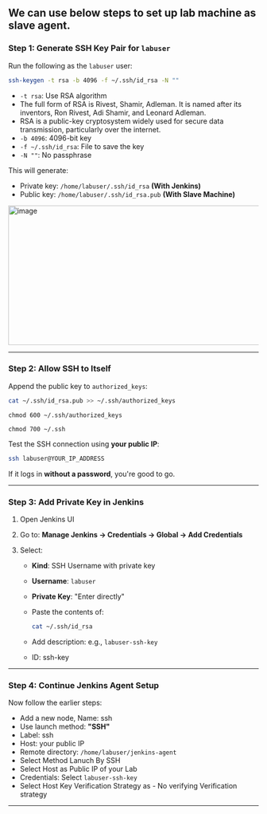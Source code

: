## We can use below steps to set up lab machine as slave agent. 
### Step 1: Generate SSH Key Pair for `labuser`

Run the following as the `labuser` user:

```bash
ssh-keygen -t rsa -b 4096 -f ~/.ssh/id_rsa -N ""
```

* `-t rsa`: Use RSA algorithm
* The full form of RSA is Rivest, Shamir, Adleman. It is named after its inventors, Ron Rivest, Adi Shamir, and Leonard Adleman.
* RSA is a public-key cryptosystem widely used for secure data transmission, particularly over the internet. 
* `-b 4096`: 4096-bit key
* `-f ~/.ssh/id_rsa`: File to save the key
* `-N ""`: No passphrase

This will generate:

* Private key: `/home/labuser/.ssh/id_rsa` **(With Jenkins)**
* Public key: `/home/labuser/.ssh/id_rsa.pub` **(With Slave Machine)**

<img width="730" height="280" alt="image" src="https://github.com/user-attachments/assets/580fc7ce-a5fb-4c70-96cd-7f241bad39f8" />


---

### Step 2: Allow SSH to Itself

Append the public key to `authorized_keys`:

```bash
cat ~/.ssh/id_rsa.pub >> ~/.ssh/authorized_keys
```
```
chmod 600 ~/.ssh/authorized_keys
```
```
chmod 700 ~/.ssh
```

Test the SSH connection using **your public IP**:

```bash
ssh labuser@YOUR_IP_ADDRESS
```

If it logs in **without a password**, you're good to go.

---

### Step 3: Add Private Key in Jenkins

1. Open Jenkins UI
2. Go to: **Manage Jenkins → Credentials → Global → Add Credentials**
3. Select:

   * **Kind**: SSH Username with private key

   * **Username**: `labuser`

   * **Private Key**: "Enter directly"

   * Paste the contents of:

     ```bash
     cat ~/.ssh/id_rsa
     ```

   * Add description: e.g., `labuser-ssh-key`
   * ID: ssh-key

---

### Step 4: Continue Jenkins Agent Setup

Now follow the earlier steps:

* Add a new node, Name: ssh
* Use launch method: **"SSH"**
* Label: ssh
* Host: your public IP
* Remote directory: `/home/labuser/jenkins-agent`
* Select Method Lanuch By SSH
* Select Host as Public IP of your Lab
* Credentials: Select `labuser-ssh-key`
* Select Host Key Verification Strategy as  - No verifying Verification strategy


---

